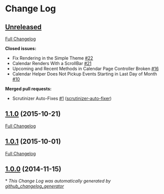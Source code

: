 # Change Log

## [Unreleased](https://github.com/gordonbanderson/silverstripe-calendar/tree/HEAD)

[Full Changelog](https://github.com/gordonbanderson/silverstripe-calendar/compare/1.1.0...HEAD)

**Closed issues:**

- Fix Rendering in the Simple Theme [\#22](https://github.com/gordonbanderson/silverstripe-calendar/issues/22)
- Calendar Renders With a ScrollBar [\#21](https://github.com/gordonbanderson/silverstripe-calendar/issues/21)
- Upcoming and Recent Methods in Calendar Page Controller Broken [\#16](https://github.com/gordonbanderson/silverstripe-calendar/issues/16)
- Calendar Helper Does Not Pickup Events Starting in Last Day of Month [\#10](https://github.com/gordonbanderson/silverstripe-calendar/issues/10)

**Merged pull requests:**

- Scrutinizer Auto-Fixes [\#1](https://github.com/gordonbanderson/silverstripe-calendar/pull/1) ([scrutinizer-auto-fixer](https://github.com/scrutinizer-auto-fixer))

## [1.1.0](https://github.com/gordonbanderson/silverstripe-calendar/tree/1.1.0) (2015-10-21)
[Full Changelog](https://github.com/gordonbanderson/silverstripe-calendar/compare/1.0.1...1.1.0)

## [1.0.1](https://github.com/gordonbanderson/silverstripe-calendar/tree/1.0.1) (2015-10-01)
[Full Changelog](https://github.com/gordonbanderson/silverstripe-calendar/compare/1.0.0...1.0.1)

## [1.0.0](https://github.com/gordonbanderson/silverstripe-calendar/tree/1.0.0) (2014-11-15)


\* *This Change Log was automatically generated by [github_changelog_generator](https://github.com/skywinder/Github-Changelog-Generator)*
